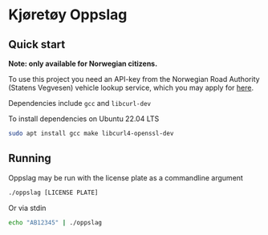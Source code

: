 # Kjøretøy Oppslag

## Quick start

**Note: only available for Norwegian citizens.**

To use this project you need an API-key from the Norwegian Road Authority (Statens Vegvesen) vehicle lookup service, which you may apply for [here](https://www.vegvesen.no/kjoretoy/kjop-og-salg/kjoretoyopplysninger/api-er-for-tekniske-kjoretoyopplysninger/api-for-tekniske-kjoretoyopplysninger/). 

Dependencies include `gcc` and `libcurl-dev`

To install dependencies on Ubuntu 22.04 LTS
```bash
sudo apt install gcc make libcurl4-openssl-dev
```

## Running
Oppslag may be run with the license plate as a commandline argument

```bash
./oppslag [LICENSE PLATE]
```

Or via stdin
```bash
echo "AB12345" | ./oppslag
```


